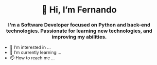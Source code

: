   
<div id="header" align="center">
    <h1 align="center"> 👋 Hi, I’m Fernando </h1>
    <h3 align="center">I'm a Software Developer focused on Python and back-end technologies. Passionate for learning new technologies, and improving my abilities.</h3>
</div>
  
  
  

- 👀 I’m interested in ...
- 🌱 I’m currently learning ...
- 📫 How to reach me ...

<!---
fmontes00/fmontes00 is a ✨ special ✨ repository because its `README.md` (this file) appears on your GitHub profile.
You can click the Preview link to take a look at your changes.
--->
